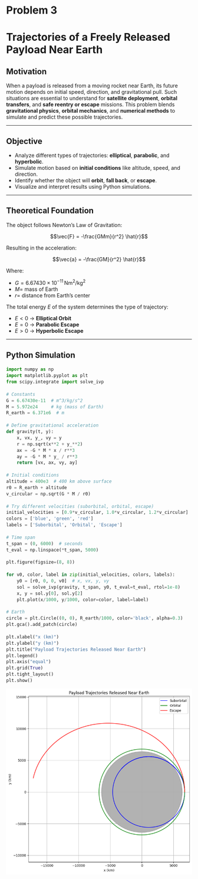 # Problem 3

# Trajectories of a Freely Released Payload Near Earth

## Motivation

When a payload is released from a moving rocket near Earth, its future motion depends on initial speed, direction, and gravitational pull. Such situations are essential to understand for **satellite deployment**, **orbital transfers**, and **safe reentry or escape** missions. This problem blends **gravitational physics**, **orbital mechanics**, and **numerical methods** to simulate and predict these possible trajectories.

---

## Objective

- Analyze different types of trajectories: **elliptical**, **parabolic**, and **hyperbolic**.
- Simulate motion based on **initial conditions** like altitude, speed, and direction.
- Identify whether the object will **orbit**, **fall back**, or **escape**.
- Visualize and interpret results using Python simulations.

---

## Theoretical Foundation

The object follows Newton’s Law of Gravitation:

$$\vec{F} = -\frac{GMm}{r^2} \hat{r}$$

Resulting in the acceleration:

$$\vec{a} = -\frac{GM}{r^2} \hat{r}$$

Where:

- $G = 6.67430 \times 10^{-11} \, \text{Nm}^2/\text{kg}^2$
- $M =$ mass of Earth
- $r =$ distance from Earth’s center

The total energy $E$ of the system determines the type of trajectory:

- $E < 0$ → **Elliptical Orbit**
- $E = 0$ → **Parabolic Escape**
- $E > 0$ → **Hyperbolic Escape**

---

## Python Simulation

```python
import numpy as np
import matplotlib.pyplot as plt
from scipy.integrate import solve_ivp

# Constants
G = 6.67430e-11  # m^3/kg/s^2
M = 5.972e24     # kg (mass of Earth)
R_earth = 6.371e6  # m

# Define gravitational acceleration
def gravity(t, y):
    x, vx, y_, vy = y
    r = np.sqrt(x**2 + y_**2)
    ax = -G * M * x / r**3
    ay = -G * M * y_ / r**3
    return [vx, ax, vy, ay]

# Initial conditions
altitude = 400e3  # 400 km above surface
r0 = R_earth + altitude
v_circular = np.sqrt(G * M / r0)

# Try different velocities (suborbital, orbital, escape)
initial_velocities = [0.9*v_circular, 1.0*v_circular, 1.2*v_circular]
colors = ['blue', 'green', 'red']
labels = ['Suborbital', 'Orbital', 'Escape']

# Time span
t_span = (0, 6000)  # seconds
t_eval = np.linspace(*t_span, 5000)

plt.figure(figsize=(8, 8))

for v0, color, label in zip(initial_velocities, colors, labels):
    y0 = [r0, 0, 0, v0]  # x, vx, y, vy
    sol = solve_ivp(gravity, t_span, y0, t_eval=t_eval, rtol=1e-8)
    x, y = sol.y[0], sol.y[2]
    plt.plot(x/1000, y/1000, color=color, label=label)

# Earth
circle = plt.Circle((0, 0), R_earth/1000, color='black', alpha=0.3)
plt.gca().add_patch(circle)

plt.xlabel("x (km)")
plt.ylabel("y (km)")
plt.title("Payload Trajectories Released Near Earth")
plt.legend()
plt.axis("equal")
plt.grid(True)
plt.tight_layout()
plt.show()
```

![Output](Gravitypr3.png)
